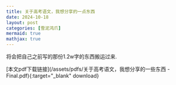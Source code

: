 ```yaml
---
title: 关于高考语文，我想分享的一点东西
date: 2024-10-18
layout: post
categories: [雪泥鸿爪]
mermaid: true 
mathjax: true
---
```


将会把自己之前写的那份1.2w字的东西搬运过来.

[本文pdf下载链接](/assets/pdfs/关于高考语文，我想分享的一些东西 - Final.pdf){:target="_blank" download}